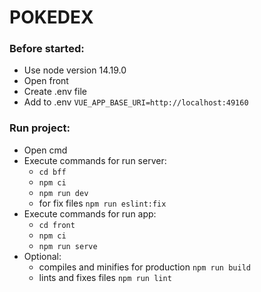 # POKEDEX

### Before started:
  - Use node version 14.19.0
  - Open front
  - Create .env file
  - Add to .env `VUE_APP_BASE_URI=http://localhost:49160`
### Run project:
  - Open cmd
  - Execute commands for run server:
    - `cd bff`
    - `npm ci`
    - `npm run dev`
    - for fix files `npm run eslint:fix`
  - Execute commands for run app:
    - `cd front`
    - `npm ci`
    - `npm run serve`
  - Optional:
    - compiles and minifies for production `npm run build`
    - lints and fixes files `npm run lint`

